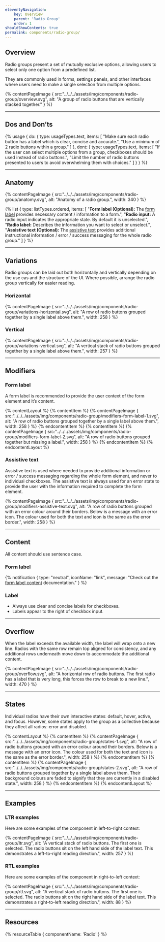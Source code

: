 ```yaml
---
eleventyNavigation:
    key: Overview
    parent: 'Radio Group'
    order: 1
shouldShowContents: true
permalink: components/radio-group/
---
```


## Overview
Radio groups present a set of mutually exclusive options, allowing users to select only one option from a predefined list.

They are commonly used in forms, settings panels, and other interfaces where users need to make a single selection from multiple options.

{% contentPageImage {
    src:"../../../assets/img/components/radio-group/overview.svg",
    alt: "A group of radio buttons that are vertically stacked together."
} %}

---

## Dos and Don’ts

{% usage {
    do: {
        type: usageTypes.text,
        items: [
            "Make sure each radio button has a label which is clear, concise and accurate.",
            "Use a minimum of 2 radio buttons within a group."
        ]
    },
    dont: {
        type: usageTypes.text,
        items: [
            "If the user can select multiple options from a group, checkboxes should be used instead of radio buttons.",
            "Limit the number of radio buttons presented to users to avoid overwhelming them with choices."
        ]
    }
} %}

---

## Anatomy

{% contentPageImage {
    src:"../../../assets/img/components/radio-group/anatomy.svg",
    alt: "Anatomy of a radio group.",
    width: 340
} %}

{% list {
    type: listTypes.ordered,
    items: [
        "**Form label (Optional):** The [form label](/components/form-label/) provides necessary content / information to a form.",
        "**Radio input:** A radio input indicates the appropriate state. By default it is unselected.",
        "**Radio label:** Describes the information you want to select or unselect.",
        "**Assistive text (Optional):** The [assistive text](/components/assistive-text/) provides additional instructional information / error / success messaging for the whole radio group."
    ]
} %}

---

## Variations
Radio groups can be laid out both horizontally and vertically depending on the use cas and the structure of the UI. Where possible, arrange the radio group vertically for easier reading.

### Horizontal
{% contentPageImage {
    src:"../../../assets/img/components/radio-group/variations-horizontal.svg",
    alt: "A row of radio buttons grouped together by a single label above them.",
    width: 258
} %}

### Vertical
{% contentPageImage {
    src:"../../../assets/img/components/radio-group/variations-vertical.svg",
    alt: "A vertical stack of radio buttons grouped together by a single label above them.",
    width: 257
} %}

---

## Modifiers

### Form label
A form label is recommended to provide the user context of the form element and it’s content.

{% contentLayout %}
  {% contentItem %}
    {% contentPageImage {
      src:"../../../assets/img/components/radio-group/modifiers-form-label-1.svg",
      alt: "A row of radio buttons grouped together by a single label above them.",
      width: 258
    } %}
  {% endcontentItem %}
  {% contentItem %}
    {% contentPageImage {
      src:"../../../assets/img/components/radio-group/modifiers-form-label-2.svg",
      alt: "A row of radio buttons grouped together but missing a label.",
      width: 258
    } %}
  {% endcontentItem %}
{% endcontentLayout %}


### Assistive text
Assistive text is used where needed to provide additional information or error / success messaging regarding the whole form element, and never to individual checkboxes. The assistive text is always used for an error state to provide the user with the information required to complete the form element.

{% contentPageImage {
  src:"../../../assets/img/components/radio-group/modifiers-assistive-text.svg",
  alt: "A row of radio buttons grouped with an error colour around their borders. Below is a message with an error icon. The colour used for both the text and icon is the same as the error border.",
  width: 258
} %}

---

## Content
All content should use sentence case.

### Form label
{% notification {
  type: "neutral",
  iconName: "link",
  message: "Check out the [form label content](/components/form-label/) documentation."
} %}

### Label
- Always use clear and concise labels for checkboxes.
- Labels appear to the right of checkbox input.

---

## Overflow

When the label exceeds the available width, the label will wrap onto a new line. Radios with the same row remain top aligned for consistency, and any additional rows underneath move down to accommodate the additional content.

{% contentPageImage {
  src:"../../../assets/img/components/radio-group/overflow.svg",
  alt: "A horizontal row of radio buttons. The first radio has a label that is very long, this forces the row to break to a new line.",
  width: 470
} %}

---

## States
Individual radios have their own interactive states: default, hover, active, and focus. However, some states apply to the group as a collective because they affect all radios: error and disabled.

{% contentLayout %}
  {% contentItem %}
    {% contentPageImage {
      src:"../../../assets/img/components/radio-group/states-1.svg",
      alt: "A row of radio buttons grouped with an error colour around their borders. Below is a message with an error icon. The colour used for both the text and icon is the same as the error border.",
      width: 258
    } %}
  {% endcontentItem %}
  {% contentItem %}
    {% contentPageImage {
      src:"../../../assets/img/components/radio-group/states-2.svg",
      alt: "A row of radio buttons grouped together by a single label above them. Their background colours are faded to signify that they are currently in a disabled state.",
      width: 258
    } %}
  {% endcontentItem %}
{% endcontentLayout %}

---

## Examples

### LTR examples
Here are some examples of the component in left-to-right context:

{% contentPageImage {
  src:"../../../assets/img/components/radio-group/ltr.svg",
  alt: "A vertical stack of radio buttons. The first one is selected. The radio buttons sit on the left hand side of the label text. This demonstrates a left-to-right reading direction.",
  width: 257
} %}

### RTL examples
Here are some examples of the component in right-to-left context:

{% contentPageImage {
  src:"../../../assets/img/components/radio-group/rtl.svg",
  alt: "A vertical stack of radio buttons. The first one is selected. The radio buttons sit on the right hand side of the label text. This demonstrates a right-to-left reading direction.",
  width: 88
} %}

---

## Resources

{% resourceTable {
    componentName: 'Radio'
} %}
